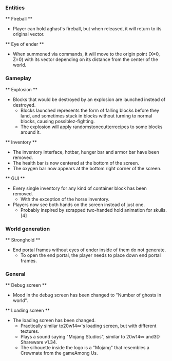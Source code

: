 ### Entities
** Fireball **
- Player can hold aghast's fireball, but when released, it will return to its original vector.

** Eye of ender **
- When summoned via commands, it will move to the origin point (X=0, Z=0) with its vector depending on its distance from the center of the world.

### Gameplay
** Explosion **
- Blocks that would be destroyed by an explosion are launched instead of destroyed.
	- Blocks launched represents the form of falling blocks before they land, and sometimes stuck in blocks without turning to normal blocks, causing possiblez-fighting.
	- The explosion will apply randomstonecutterrecipes to some blocks around it.

** Inventory **
- The inventory interface, hotbar, hunger bar and armor bar have been removed.
- The health bar is now centered at the bottom of the screen.
- The oxygen bar now appears at the bottom right corner of the screen.

** GUI **
- Every single inventory for any kind of container block has been removed.
	- With the exception of the horse inventory.
- Players now see both hands on the screen instead of just one.
	- Probably inspired by scrapped two-handed hold animation for skulls.[4]

### World generation
** Stronghold **
- End portal frames without eyes of ender inside of them do not generate.
	- To open the end portal, the player needs to place down end portal frames.

### General
** Debug screen **
- Mood in the debug screen has been changed to "Number of ghosts in world".

** Loading screen **
- The loading screen has been changed.
	- Practically similar to20w14∞'s loading screen, but with different textures.
	- Plays a sound saying "Mojang Studios", similar to 20w14∞ and3D Shareware v1.34.
	- The silhouette inside the logo is a "Mojang" that resembles a Crewmate from the gameAmong Us.


